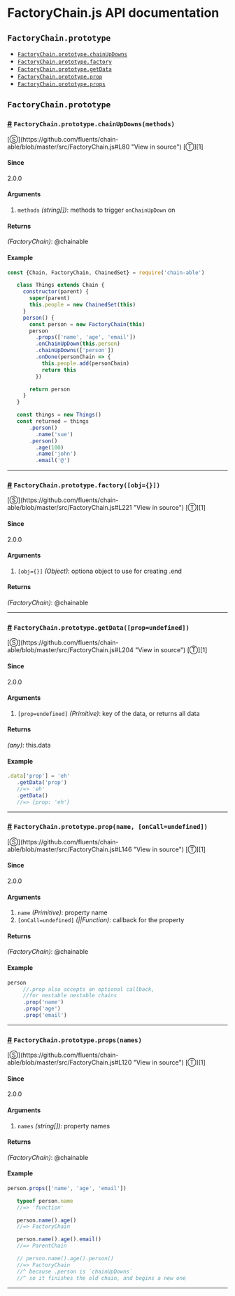 # FactoryChain.js API documentation

<!-- div class="toc-container" -->

<!-- div -->

## `FactoryChain.prototype`
* <a href="#FactoryChain-prototype-chainUpDowns">`FactoryChain.prototype.chainUpDowns`</a>
* <a href="#FactoryChain-prototype-factory">`FactoryChain.prototype.factory`</a>
* <a href="#FactoryChain-prototype-getData">`FactoryChain.prototype.getData`</a>
* <a href="#FactoryChain-prototype-prop">`FactoryChain.prototype.prop`</a>
* <a href="#FactoryChain-prototype-props">`FactoryChain.prototype.props`</a>

<!-- /div -->

<!-- /div -->

<!-- div class="doc-container" -->

<!-- div -->

## `FactoryChain.prototype`

<!-- div -->

<h3 id="FactoryChain-prototype-chainUpDowns"><a href="#FactoryChain-prototype-chainUpDowns">#</a>&nbsp;<code>FactoryChain.prototype.chainUpDowns(methods)</code></h3>
[&#x24C8;](https://github.com/fluents/chain-able/blob/master/src/FactoryChain.js#L80 "View in source") [&#x24C9;][1]



#### Since
2.0.0

#### Arguments
1. `methods` *(string&#91;&#93;)*: methods to trigger `onChainUpDown` on

#### Returns
*(FactoryChain)*: @chainable

#### Example
```js
const {Chain, FactoryChain, ChainedSet} = require('chain-able')

   class Things extends Chain {
     constructor(parent) {
       super(parent)
       this.people = new ChainedSet(this)
     }
     person() {
       const person = new FactoryChain(this)
       person
         .props(['name', 'age', 'email'])
         .onChainUpDown(this.person)
         .chainUpDowns(['person'])
         .onDone(personChain => {
           this.people.add(personChain)
           return this
         })

       return person
     }
   }

   const things = new Things()
   const returned = things
       .person()
         .name('sue')
       .person()
         .age(100)
         .name('john')
         .email('@')
```
---

<!-- /div -->

<!-- div -->

<h3 id="FactoryChain-prototype-factory"><a href="#FactoryChain-prototype-factory">#</a>&nbsp;<code>FactoryChain.prototype.factory([obj={}])</code></h3>
[&#x24C8;](https://github.com/fluents/chain-able/blob/master/src/FactoryChain.js#L221 "View in source") [&#x24C9;][1]



#### Since
2.0.0

#### Arguments
1. `[obj={}]` *(Object)*: optiona object to use for creating .end

#### Returns
*(FactoryChain)*: @chainable

---

<!-- /div -->

<!-- div -->

<h3 id="FactoryChain-prototype-getData"><a href="#FactoryChain-prototype-getData">#</a>&nbsp;<code>FactoryChain.prototype.getData([prop=undefined])</code></h3>
[&#x24C8;](https://github.com/fluents/chain-able/blob/master/src/FactoryChain.js#L204 "View in source") [&#x24C9;][1]



#### Since
2.0.0

#### Arguments
1. `[prop=undefined]` *(Primitive)*: key of the data, or returns all data

#### Returns
*(any)*: this.data

#### Example
```js
.data['prop'] = 'eh'
   .getData('prop')
   //=> 'eh'
   .getData()
   //=> {prop: 'eh'}
```
---

<!-- /div -->

<!-- div -->

<h3 id="FactoryChain-prototype-prop"><a href="#FactoryChain-prototype-prop">#</a>&nbsp;<code>FactoryChain.prototype.prop(name, [onCall=undefined])</code></h3>
[&#x24C8;](https://github.com/fluents/chain-able/blob/master/src/FactoryChain.js#L146 "View in source") [&#x24C9;][1]



#### Since
2.0.0

#### Arguments
1. `name` *(Primitive)*: property name
2. `[onCall=undefined]` *(||Function)*: callback for the property

#### Returns
*(FactoryChain)*: @chainable

#### Example
```js
person
     //.prop also accepts an optional callback,
     //for nestable nestable chains
     .prop('name')
     .prop('age')
     .prop('email')
```
---

<!-- /div -->

<!-- div -->

<h3 id="FactoryChain-prototype-props"><a href="#FactoryChain-prototype-props">#</a>&nbsp;<code>FactoryChain.prototype.props(names)</code></h3>
[&#x24C8;](https://github.com/fluents/chain-able/blob/master/src/FactoryChain.js#L120 "View in source") [&#x24C9;][1]



#### Since
2.0.0

#### Arguments
1. `names` *(string&#91;&#93;)*: property names

#### Returns
*(FactoryChain)*: @chainable

#### Example
```js
person.props(['name', 'age', 'email'])

   typeof person.name
   //=> 'function'

   person.name().age()
   //=> FactoryChain

   person.name().age().email()
   //=> ParentChain

   // person.name().age().person()
   //=> FactoryChain
   //^ because .person is `chainUpDowns`
   //^ so it finishes the old chain, and begins a new one
```
---

<!-- /div -->

<!-- /div -->

<!-- /div -->

 [1]: #factorychain.prototype "Jump back to the TOC."
